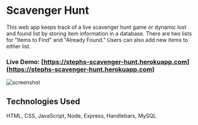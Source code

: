 # Scavenger Hunt
This web app keeps track of a live scavenger hunt game or dynamic lost and found list by storing item information in a database. There are two lists for "Items to Find" and "Already Found." Users can also add new items to either list.

### Live Demo: [https://stephs-scavenger-hunt.herokuapp.com](https://stephs-scavenger-hunt.herokuapp.com)
![screenshot](https://cloud.githubusercontent.com/assets/18673328/21786631/cb6afa0a-d679-11e6-955d-b5e8683b684d.jpeg)


## Technologies Used
HTML, CSS, JavaScript, Node, Express, Handlebars, MySQL
